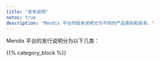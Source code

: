 ```yaml
---
title: "发布说明"
notoc: true
description: "Mendix 平台的版本说明分为不同的产品类别和版本。"
---
```


Mendix 平台的发行说明分为以下几类：

{{% category_block %}}
